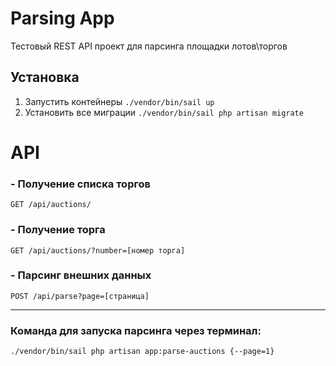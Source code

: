 # Parsing App

Тестовый REST API проект для парсинга площадки лотов\торгов

## Установка

1. Запустить контейнеры `./vendor/bin/sail up`
2. Установить все миграции `./vendor/bin/sail php artisan migrate`

# API

### - Получение списка торгов

`GET /api/auctions/`

### - Получение торга

`GET /api/auctions/?number=[номер торга]`

### - Парсинг внешних данных

`POST /api/parse?page=[страница]`

---

### Команда для запуска парсинга через терминал:
`./vendor/bin/sail php artisan app:parse-auctions {--page=1}`
